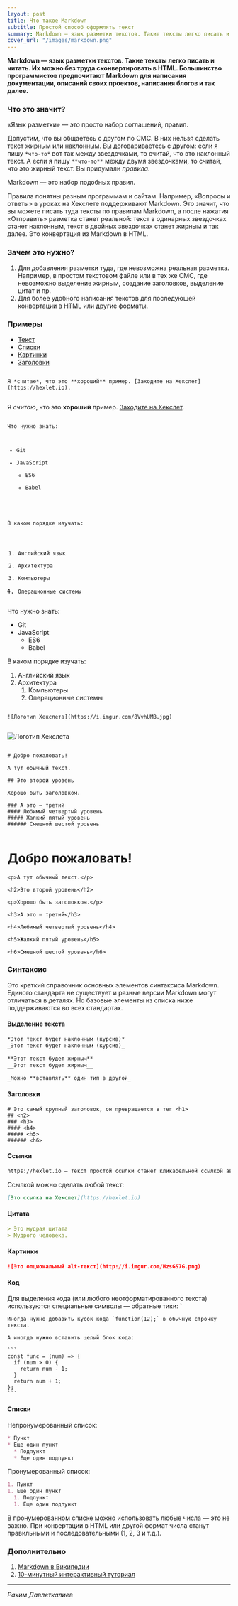 ```yaml
---
layout: post
title: Что такое Markdown
subtitle: Простой способ оформлять текст
summary: Markdown — язык разметки текстов. Такие тексты легко писать и читать. Их можно без труда сконвертировать в HTML.
cover_url: "/images/markdown.png"
---
```


**Markdown — язык разметки текстов. Такие тексты легко писать и читать. Их можно без труда сконвертировать в HTML. Большинство программистов предпочитают Markdown для написания документации, описаний своих проектов, написания блогов и так далее.**

### Что это значит?

«Язык разметки» — это просто набор соглашений, правил. 

Допустим, что вы общаетесь с другом по СМС. В них нельзя сделать текст жирным или наклонным. Вы договариваетесь с другом: если я пишу `*что-то*` вот так между звездочками, то считай, что это наклонный текст. А если я пишу `**что-то**` между двумя звездочками, то считай, что это жирный текст. Вы придумали *правила*.

Markdown — это набор подобных правил. 

Правила понятны разным программам и сайтам. Например, «Вопросы и ответы» в уроках на Хекслете поддерживают Markdown. Это значит, что вы можете писать туда тексты по правилам Markdown, а после нажатия «Отправить» разметка станет реальной: текст в одинарных звездочках станет наклонным, текст в двойных звездочках станет жирным и так далее. Это конвертация из Markdown в HTML.

### Зачем это нужно?

1. Для добавления разметки туда, где невозможна реальная разметка. Например, в простом текстовом файле или в тех же СМС, где невозможно выделение жирным, создание заголовков, выделение цитат и пр.
2. Для более удобного написания текстов для последующей конвертации в HTML или другие форматы.

### Примеры

<ul class="nav nav-pills mt-3 mb-2 flex-column flex-md-row" role="tablist">
  <li class="nav-item">
    <a class="nav-link active" data-toggle="tab" href="#text" role="tab">Текст</a>
  </li>
  <li class="nav-item">
    <a class="nav-link" data-toggle="tab" href="#lists" role="tab">Списки</a>
  </li>
  <li class="nav-item">
    <a class="nav-link" data-toggle="tab" href="#pics" role="tab">Картинки</a>
  </li>
  <li class="nav-item">
    <a class="nav-link" data-toggle="tab" href="#headers" role="tab">Заголовки</a>
  </li>
</ul>


<div class="tab-content hexlet_guides_examples">
  <div class="tab-pane active" id="text" role="tabpanel">

  <pre class="hexlet_guides_source"><code class="px-4">
Я *считаю*, что это **хороший** пример. [Заходите на Хекслет](https://hexlet.io).
  </code></pre>

  <div class="hexlet_guies_rendered px-4 py-2">
    <p>Я <em>считаю</em>, что это <strong>хороший</strong> пример. <a href="https://hexlet.io">Заходите на Хекслет</a>.</p>
  </div>
  </div>

  <div class="tab-pane" id="lists" role="tabpanel">
  <pre class="hexlet_guides_source"><code class="px-4">
Что нужно знать:

* Git 
* JavaScript
  * ES6
  * Babel

В каком порядке изучать:

1. Английский язык 
1. Архитектура
  1. Компьютеры
  1. Операционные системы
  </code></pre>

  <div class="hexlet_guies_rendered px-4 py-2">
    <p>Что нужно знать:</p>
    <ul>
    <li>Git </li>
    <li>JavaScript
    <ul>
    <li>ES6</li>
    <li>Babel</li></ul>
    </li>
    </ul>
    <p>В каком порядке изучать:</p>
    <ol>
    <li>Английский язык </li>
    <li>Архитектура
    <ol>
    <li>Компьютеры</li>
    <li>Операционные системы</li></ol>
    </li>
    </ol>
  </div>

  </div>
  <div class="tab-pane" id="pics" role="tabpanel">

  <pre class="hexlet_guides_source"><code class="px-4">
![Логотип Хекслета](https://i.imgur.com/8VvhUMB.jpg)
  </code></pre>
  <div class="hexlet_guies_rendered px-4 py-2">
    <p><img src="https://i.imgur.com/8VvhUMB.jpg" alt="Логотип Хекслета" /></p>
  </div>

  </div>
  <div class="tab-pane" id="headers" role="tabpanel">

  <pre class="hexlet_guides_source"><code class="px-4">
# Добро пожаловать!

А тут обычный текст.

## Это второй уровень

Хорошо быть заголовком.

### А это — третий
#### Любимый четвертый уровень
##### Жалкий пятый уровень
###### Смешной шестой уровень
  </code></pre>
  <div class="hexlet_guies_rendered px-4 py-2">
    <h1>Добро пожаловать!</h1>

    <p>А тут обычный текст.</p>

    <h2>Это второй уровень</h2>

    <p>Хорошо быть заголовком.</p>

    <h3>А это — третий</h3>

    <h4>Любимый четвертый уровень</h4>

    <h5>Жалкий пятый уровень</h5>

    <h6>Смешной шестой уровень</h6>
  </div>

  </div>
</div>

### Синтаксис

Это краткий справочник основных элементов синтаксиса Markdown. Единого стандарта не существует и разные версии Markdown могут отличаться в деталях. Но базовые элементы из списка ниже поддерживаются во всех стандартах.

#### Выделение текста

```markdown
*Этот текст будет наклонным (курсив)*
_Этот текст будет наклонным (курсив)_

**Этот текст будет жирным**
__Этот текст будет жирным__

_Можно **вставлять** один тип в другой_
```

#### Заголовки

```
# Это самый крупный заголовок, он превращается в тег <h1>
## <h2>
### <h3>
#### <h4>
##### <h5>
###### <h6>
```

#### Ссылки

```markdown
https://hexlet.io — текст простой ссылки станет кликабельной ссылкой автоматически
```

Ссылкой можно сделать любой текст:

```markdown
[Это ссылка на Хекслет](https://hexlet.io)
```

#### Цитата

```markdown
> Это мудрая цитата
> Мудрого человека.
```

#### Картинки

```markdown
![Это опциональный alt-текст](http://i.imgur.com/HzsGS7G.png)
```

#### Код

Для выделения кода (или любого неотформатированного текста) используются специальные символы — обратные тики: &#96;

```
Иногда нужно добавить кусок кода `function(12);` в обычную строчку текста.
```

<pre><code>А иногда нужно вставить целый блок кода:

&#96;&#96;&#96;
const func = (num) => {  
  if (num > 0) {  
    return num - 1;  
  }
  return num + 1;  
};  
&#96;&#96;&#96;
</code></pre>

#### Списки

Непронумерованный список:

```markdown
* Пункт 
* Еще один пункт
  * Подпункт
  * Еще один подпункт
```

Пронумерованный список:

```markdown
1. Пункт 
1. Еще один пункт
  1. Подпункт
  1. Еще один подпункт
```

В пронумерованном списке можно использовать любые числа — это не важно. При конвертации в HTML или другой формат числа станут правильными и последовательными (1, 2, 3 и т.д.).

### Дополнительно

1. [Markdown в Википедии](https://en.wikipedia.org/wiki/Markdown)
2. [10-минутный интерактивный туториал](http://commonmark.org/help/tutorial/)

---

*Рахим Давлеткалиев*
